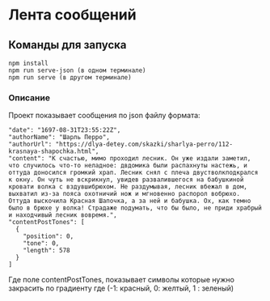 # Лента сообщений

## Команды для запуска

```
npm install
npm run serve-json (в одном терминале)
npm run serve (в другом терминале)
```

### Описание

Проект показывает сообщения по json файлу формата:

```
"date": "1697-08-31T23:55:22Z",
"authorName": "Шарль Перро",
"authorUrl": "https://dlya-detey.com/skazki/sharlya-perro/112-krasnaya-shapochka.html",
"content": "К счастью, мимо проходил лесник. Он уже издали заметил, что случилось что-то неладное: двдомика были распахнуты настежь, и оттуда доносился громкий храп. Лесник снял с плеча двустволкподкрался к окну. Он чуть не вскрикнул, увидев развалившегося на бабушкиной кровати волка с вздувшибрюхом. Не раздумывая, лесник вбежал в дом, выхватил из-за пояса охотничий нож и мгновенно распорол вобрюхо. Оттуда выскочила Красная Шапочка, а за ней и бабушка. Ох, как темно было в брюхе у волка! Страдаже подумать, что бы было, не приди храбрый и находчивый лесник вовремя.",
"contentPostTones": [
  {
    "position": 0,
    "tone": 0,
    "length": 578
  }
]
```

Где поле contentPostTones, показывает символы которые нужно закрасить по градиенту где (-1: красный, 0: желтый, 1 : зеленый)
